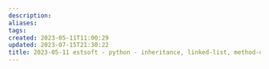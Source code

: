 ```yaml
---
description:
aliases: 
tags: 
created: 2023-05-11T11:00:29
updated: 2023-07-15T21:30:22
title: 2023-05-11 estsoft - python - inheritance, linked-list, method-overriding
---
```

